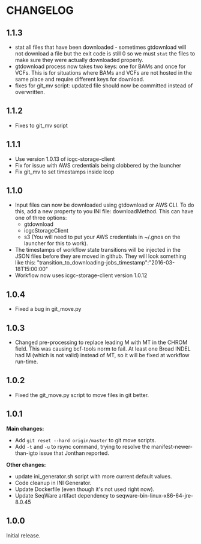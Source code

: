 # CHANGELOG

## 1.1.3
 - stat all files that have been downloaded - sometimes gtdownload will not download a file but the exit code is still 0 so we must `stat` the files to make sure they were actually downloaded properly.
 - gtdownload process now takes two keys: one for BAMs and once for VCFs. This is for situations where BAMs and VCFs are not hosted in the same place and require different keys for download.
 - fixes for git_mv script: updated file should now be committed instead of overwritten.

## 1.1.2
 - Fixes to git_mv script

## 1.1.1
 - Use version 1.0.13 of icgc-storage-client
 - Fix for issue with AWS credentials being clobbered by the launcher
 - Fix git_mv to set timestamps inside loop

## 1.1.0
 - Input files can now be downloaded using gtdownload or AWS CLI. To do this, add a new property to you INI file: downloadMethod.
This can have one of three options:
	- gtdownload
	- icgcStorageClient
	- s3 (You will need to put your AWS credentials in ~/.gnos on the launcher for this to work).
 - The timestamps of workflow state transitions will be injected in the JSON files before they are moved in github. They will look something like this: "transition_to_downloading-jobs_timestamp":"2016-03-18T15:00:00"
 - Workflow now uses icgc-storage-client version 1.0.12

## 1.0.4
 - Fixed a bug in git_move.py

## 1.0.3
 - Changed pre-processing to replace leading M with MT in the CHROM field. This was causing bcf-tools norm to fail.
	At least one Broad INDEL had M (which is not valid) instead of MT, so it will be fixed at workflow run-time. 
 
## 1.0.2
 - Fixed the git_move.py script to move files in git better.

## 1.0.1
**Main changes:**
 - Add `git reset --hard origin/master` to git move scripts.
 - Add `-t` and `-u` to rsync command, trying to resolve the manifest-newer-than-igto issue that Jonthan reported.

**Other changes:**
 - update ini_generator.sh script with more current default values.
 - Code cleanup in INI Generator.
 - Update Dockerfile (even though it's not used right now).
 - Update SeqWare artifact dependency to seqware-bin-linux-x86-64-jre-8.0.45
 
## 1.0.0
Initial release.